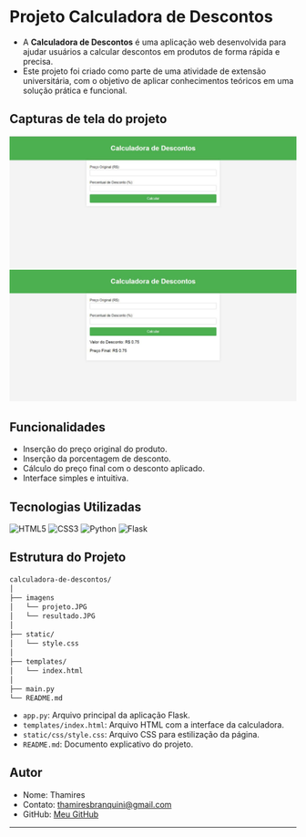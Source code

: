 # Projeto Calculadora de Descontos
- A **Calculadora de Descontos** é uma aplicação web desenvolvida para ajudar usuários a calcular descontos em produtos de forma rápida e precisa. 
- Este projeto foi criado como parte de uma atividade de extensão universitária, com o objetivo de aplicar conhecimentos teóricos em uma solução prática e funcional.

## Capturas de tela do projeto
![CALCULADORA](imagens/projeto.JPG)
![RESULTADO](imagens/resultado.JPG)

## Funcionalidades
- Inserção do preço original do produto.
- Inserção da porcentagem de desconto.
- Cálculo do preço final com o desconto aplicado.
- Interface simples e intuitiva.

## Tecnologias Utilizadas
![HTML5](https://img.shields.io/badge/HTML5-E34F26?style=for-the-badge&logo=html5&logoColor=white)
![CSS3](https://img.shields.io/badge/CSS3-1572B6?style=for-the-badge&logo=css3&logoColor=white)
![Python](https://img.shields.io/badge/python-3670A0?style=for-the-badge&logo=python&logoColor=ffdd54)
![Flask](https://img.shields.io/badge/flask-%23000.svg?style=for-the-badge&logo=flask&logoColor=white)

## Estrutura do Projeto

```
calculadora-de-descontos/
│
├── imagens
│   └── projeto.JPG
│   └── resultado.JPG
│
├── static/
│   └── style.css
│
├── templates/
│   └── index.html
│
├── main.py
└── README.md
```

- `app.py`: Arquivo principal da aplicação Flask.
- `templates/index.html`: Arquivo HTML com a interface da calculadora.
- `static/css/style.css`: Arquivo CSS para estilização da página.
- `README.md`: Documento explicativo do projeto.

## Autor

- Nome: Thamires
- Contato: thamiresbranquini@gmail.com
- GitHub: [Meu GitHub](https://github.com/ranpoluv)
---